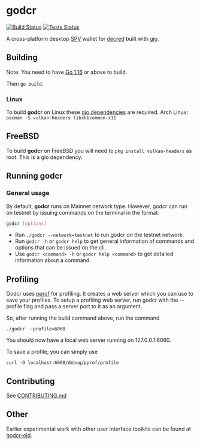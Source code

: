 # godcr

[![Build Status](https://github.com/planetdecred/godcr/workflows/Build/badge.svg)](https://github.com/planetdecred/godcr/actions)
[![Tests Status](https://github.com/planetdecred/godcr/workflows/Tests/badge.svg)](https://github.com/planetdecred/godcr/actions)

A cross-platform desktop [SPV](https://docs.decred.org/wallets/spv/) wallet for [decred](https://decred.org/) built with [gio](https://gioui.org/).

## Building

Note: You need to have [Go 1.16](https://golang.org/dl/) or above to build.

Then `go build`.

### Linux
To build **godcr** on Linux these [gio dependencies](https://gioui.org/doc/install/linux) are required.
Arch Linux:
`pacman -S vulkan-headers libxkbcommon-x11`

## FreeBSD
To build **godcr** on FreeBSD you will need to `pkg install vulkan-headers` as root. This is a gio dependency.

## Running godcr
### General usage
By default, **godcr** runs on Mainnet network type. However, godcr can run on testnet by issuing commands on the terminal in the format:
```bash
godcr [options]
```
- Run `./godcr --network=testnet` to run godcr on the testnet network.
- Run `godcr -h` or `godcr help` to get general information of commands and options that can be issued on the cli.
- Use `godcr <command> -h` or   `godcr help <command>` to get detailed information about a command.

## Profiling 
Godcr uses [pprof](https://github.com/google/pprof) for profiling. It creates a web server which you can use to save your profiles. To setup a profiling web server, run godcr with the --profile flag and pass a server port to it as an argument.

So, after running the build command above, run the command

`./godcr --profile=6060`

You should now have a local web server running on 127.0.0.1:6060.

To save a profile, you can simply use

`curl -O localhost:6060/debug/pprof/profile`


## Contributing

See [CONTRIBUTING.md](https://github.com/planetdecred/godcr/blob/master/.github/CONTRIBUTING.md)

## Other

Earlier experimental work with other user interface toolkits can be found at [godcr-old](https://github.com/planetdecred/godcr-old).
